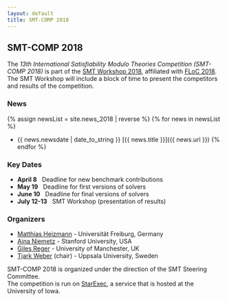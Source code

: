 ```yaml
---
layout: default
title: SMT-COMP 2018
---
```


## SMT-COMP 2018

The *13th International Satisfiability Modulo Theories Competition
(SMT-COMP 2018)* is part of the
[SMT Workshop 2018](http://smt-workshop.cs.uiowa.edu/2018/),
affiliated with [FLoC 2018](http://www.floc2018.org/).
The SMT Workshop will include a block of time to present
the competitors and results of the competition.

### News
{% assign newsList = site.news_2018 | reverse %}
{% for news in newsList %}
- <span class="date">{{ news.newsdate | date_to_string }}</span> [{{ news.title }}]({{ news.url }})
{% endfor %}

### Key Dates
 - **April 8**    &nbsp; Deadline for new benchmark contributions
 - **May 19**     &nbsp; Deadline for first versions of solvers
 - **June 10**    &nbsp; Deadline for final versions of solvers
 - **July 12-13** &nbsp; SMT Workshop (presentation of results)

### Organizers

- [Matthias Heizmann](https://swt.informatik.uni-freiburg.de/staff/heizmann) - Universit&auml;t Freiburg, Germany
- [Aina Niemetz](https://cs.stanford.edu/people/niemetz) - Stanford University, USA
- [Giles Reger](http://www.cs.man.ac.uk/~regerg/) - University of Manchester, UK
- [Tjark Weber](http://user.it.uu.se/~tjawe125/) (chair) - Uppsala University, Sweden

SMT-COMP 2018 is organized under the direction of the SMT Steering
Committee.
<br/>
The competition is run on [StarExec](https://www.starexec.org),
a service that is hosted at the University of Iowa.
